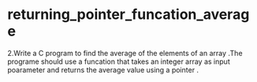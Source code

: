 # returning_pointer_funcation_average
2.Write a C program to find the average of the elements of an array .The programe should use a funcation that takes an integer array as input poarameter and returns the average value using a pointer .  
